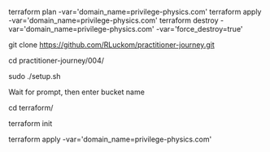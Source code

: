  terraform plan -var='domain_name=privilege-physics.com'
 terraform apply -var='domain_name=privilege-physics.com'
 terraform destroy -var='domain_name=privilege-physics.com' -var='force_destroy=true'

git clone https://github.com/RLuckom/practitioner-journey.git

cd practitioner-journey/004/

sudo ./setup.sh

Wait for prompt, then enter bucket name

cd terraform/

terraform init

terraform apply -var='domain_name=privilege-physics.com'
